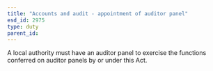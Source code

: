 ```yaml
---
title: "Accounts and audit - appointment of auditor panel"
esd_id: 2975
type: duty
parent_id:  
---
```


A local authority must have an auditor panel to exercise the functions conferred on auditor panels by or under this Act.


